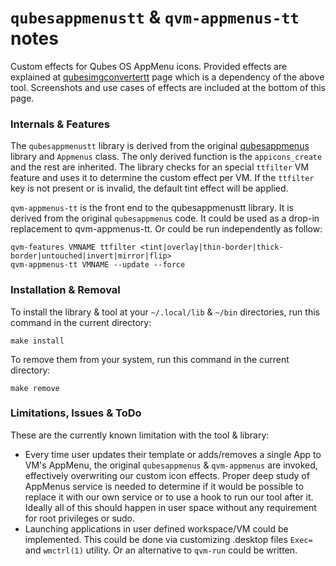 # `qubesappmenustt` & `qvm-appmenus-tt` notes
Custom effects for Qubes OS AppMenu icons. Provided effects are explained at 
[qubesimgconvertertt](/qubesimgconvertertt) page which is a dependency of the
above tool. Screenshots and use cases of effects are included at the bottom of
this page.

### Internals & Features
The `qubesappmenustt` library is derived from the original
[qubesappmenus](https://github.com/QubesOS/qubes-desktop-linux-common/tree/main/qubesappmenus)
library and `Appmenus` class. The only derived function is the `appicons_create`
and the rest are inherited. The library checks for an special `ttfilter` VM
feature and uses it to determine the custom effect per VM. If the `ttfilter` key
is not present or is invalid, the default tint effect will be applied.

`qvm-appmenus-tt` is the front end to the qubesappmenustt library. It is derived
from the original `qubesappmenus` code. It could be used as a drop-in
replacement to qvm-appmenus-tt. Or could be run independently as follow:

```
qvm-features VMNAME ttfilter <tint|overlay|thin-border|thick-border|untouched|invert|mirror|flip>
qvm-appmenus-tt VMNAME --update --force
```

### Installation & Removal
To install the library & tool at your `~/.local/lib` & `~/bin` directories, 
run this command in the current directory:
```
make install
```
To remove them from your system, run this command in the current directory:
```
make remove
```

### Limitations, Issues & ToDo
These are the currently known limitation with the tool & library:
- Every time user updates their template or adds/removes a single App to 
VM's AppMenu, the original `qubesappmenus` & `qvm-appmenus` are invoked,
effectively overwriting our custom icon effects. Proper deep study of AppMenus
service is needed to determine if it would be possible to replace it with our
own service or to use a hook to run our tool after it. Ideally all of this
should happen in user space without any requirement for root privileges or sudo.
- Launching applications in user defined workspace/VM could be implemented. This
could be done via customizing .desktop files `Exec=` and `wmctrl(1)` utility. Or
an alternative to `qvm-run` could be written.

